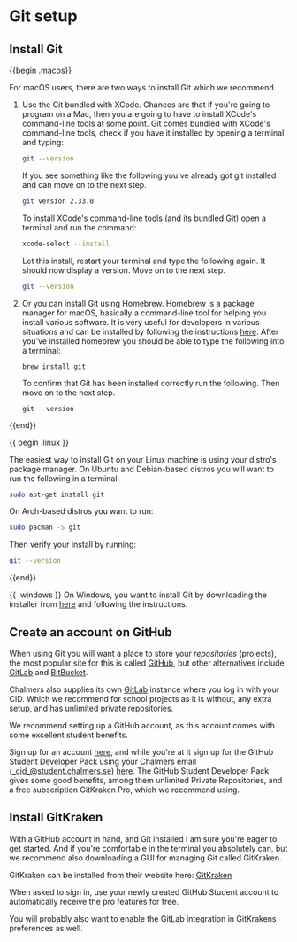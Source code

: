 # Git setup

## Install Git

{{begin .macos}}

For macOS users, there are two ways to install Git which we recommend.

1. Use the Git bundled with XCode. Chances are that if you're going to program
   on a Mac, then you are going to have to install XCode's command-line tools at
   some point. Git comes bundled with XCode's command-line tools, check if you
   have it installed by opening a terminal and typing:

   ```bash
   git --version
   ```

   If you see something like the following you've already got git installed and
   can move on to the next step.

   ```bash
   git version 2.33.0
   ```

   To install XCode's command-line tools (and its bundled Git) open a terminal
   and run the command:

   ```bash
   xcode-select --install
   ```

   Let this install, restart your terminal and type the following again. It
   should now display a version. Move on to the next step.

   ```bash
   git --version
   ```

2. Or you can install Git using Homebrew. Homebrew is a package manager for
   macOS, basically a command-line tool for helping you install various
   software. It is very useful for developers in various situations and can be
   installed by following the instructions [here](https://brew.sh/). After
   you've installed homebrew you should be able to type the following into a
   terminal:
   ```shell
   brew install git
   ```
   To confirm that Git has been installed correctly run the following. Then move
   on to the next step.
   ```shell
   git --version
   ```

{{end}}

{{ begin .linux }}

The easiest way to install Git on your Linux machine is using your distro's
package manager. On Ubuntu and Debian-based distros you will want to run the
following in a terminal:

```bash
sudo apt-get install git
```

On Arch-based distros you want to run:

```bash
sudo pacman -S git
```

Then verify your install by running:

```bash
git --version
```

{{end}}

{{ .windows }}
On Windows, you want to install Git by downloading the installer
from [here](https://gitforwindows.org/) and following the instructions.

## Create an account on GitHub

When using Git you will want a place to store your _repositories_ (projects),
the most popular site for this is called [GitHub](https://github.com), but other
alternatives include [GitLab](https://about.gitlab.com/) and
[BitBucket](https://bitbucket.org/product/).

Chalmers also supplies its own [GitLab](https://git.chalmers.se/) instance where
you log in with your CID. Which we recommend for school projects as it is without,
any extra setup, and has unlimited private repositories.

We recommend setting up a GitHub account, as this account comes with some
excellent student benefits. 

Sign up for an account [here](https://github.com), and while you're at it sign
up for the GitHub Student Developer Pack using your Chalmers email
(_cid_@student.chalmers.se) [here](https://education.github.com/pack). The
GitHub Student Developer Pack gives some good benefits, among them unlimited
Private Repositories, and a free subscription GitKraken Pro, which we recommend
using.

## Install GitKraken

With a GitHub account in hand, and Git installed I am sure you're eager to get
started. And if you're comfortable in the terminal you absolutely can, but we
recommend also downloading a GUI for managing Git called GitKraken.

GitKraken can be installed from their website here:
[GitKraken](https://www.gitkraken.com/)

When asked to sign in, use your newly created GitHub Student account to
automatically receive the pro features for free.

You will probably also want to enable the GitLab integration in GitKrakens
preferences as well.

